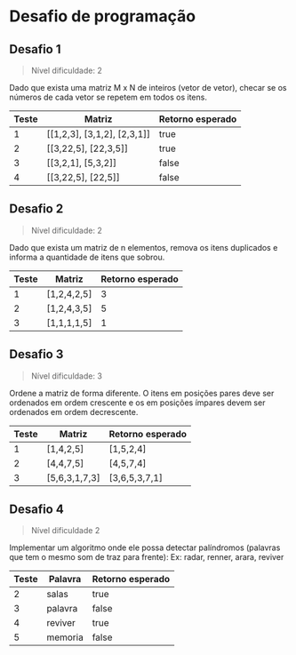 # Desafio de programação

## Desafio 1

> Nível dificuldade: 2

Dado que exista uma matriz M x N de inteiros (vetor de vetor), checar se os números de cada vetor se repetem em todos os itens.

| Teste   | Matriz                      | Retorno esperado | 
|---------|-----------------------------|------------------|
|       1 | [[1,2,3], [3,1,2], [2,3,1]] | true             |
|       2 | [[3,22,5], [22,3,5]]        | true             |
|       3 | [[3,2,1], [5,3,2]]          | false            |
|       4 | [[3,22,5], [22,5]]          | false            |


## Desafio 2

> Nível dificuldade: 2

Dado que exista um matriz de n elementos, remova os itens duplicados e informa a quantidade de itens que sobrou.

| Teste | Matriz      | Retorno esperado | 
|-------|-------------|------------------|
|     1 | [1,2,4,2,5] |                3 |
|     2 | [1,2,4,3,5] |                5 |
|     3 | [1,1,1,1,5] |                1 |


## Desafio 3

> Nível dificuldade: 3

Ordene a matriz de forma diferente. O itens em posições pares deve ser ordenados em ordem crescente e os em posições ímpares devem ser ordenados em ordem decrescente.

| Teste | Matriz        | Retorno esperado | 
|-------|---------------|------------------|
|     1 | [1,4,2,5]     | [1,5,2,4]        |         
|     2 | [4,4,7,5]     | [4,5,7,4]        |         
|     3 | [5,6,3,1,7,3] | [3,6,5,3,7,1]    |             


## Desafio 4

> Nível dificuldade 2

Implementar um algoritmo onde ele possa detectar palíndromos (palavras que tem o mesmo som de traz para frente): Ex: radar, renner, arara, reviver

| Teste | Palavra | Retorno esperado | 
|-------|---------|------------------|
|     2 | salas   | true             |
|     3 | palavra | false            |
|     4 | reviver | true             |
|     5 | memoria | false            |
